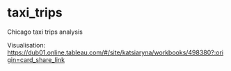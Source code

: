 # taxi_trips
Chicago taxi trips analysis

Visualisation: https://dub01.online.tableau.com/#/site/katsiaryna/workbooks/498380?:origin=card_share_link
